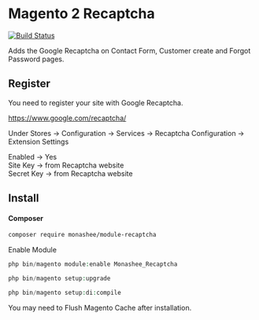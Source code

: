 # Magento 2 Recaptcha

[![Build Status](https://travis-ci.org/DerekMarcinyshyn/recaptcha.svg?branch=master)](https://travis-ci.org/DerekMarcinyshyn/recaptcha)

Adds the Google Recaptcha on Contact Form, Customer create and Forgot Password pages.

## Register

You need to register your site with Google Recaptcha.

https://www.google.com/recaptcha/

Under Stores -> Configuration -> Services -> Recaptcha Configuration -> Extension Settings

Enabled -> Yes  
Site Key -> from Recaptcha website  
Secret Key -> from Recaptcha website


## Install

#### Composer

```bash
composer require monashee/module-recaptcha
```

Enable Module

```php
php bin/magento module:enable Monashee_Recaptcha

php bin/magento setup:upgrade

php bin/magento setup:di:compile
```

You may need to Flush Magento Cache after installation.